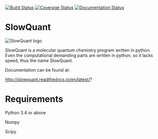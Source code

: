 [![Build Status](https://travis-ci.org/Melisius/SlowQuant.svg?branch=master)](https://travis-ci.org/Melisius/SlowQuant)
[![Coverage Status](https://coveralls.io/repos/github/Melisius/SlowQuant/badge.svg?branch=master)](https://coveralls.io/github/Melisius/SlowQuant?branch=master)
[![Documentation Status](https://readthedocs.org/projects/slowquant/badge/?version=latest)](http://slowquant.readthedocs.io/en/latest/?badge=latest)

# SlowQuant

![SlowQuant logo](https://cloud.githubusercontent.com/assets/11976167/26658726/5e125b02-466c-11e7-8790-8412789fc9fb.jpg)

SlowQuant is a molecular quantum chemistry program written in python. Even the computational demanding parts are written in python, so it lacks speed, thus the name SlowQuant.

Documentation can be found at:

http://slowquant.readthedocs.io/en/latest/?


# Requirements

Python 3.4 or above

Numpy

Scipy

